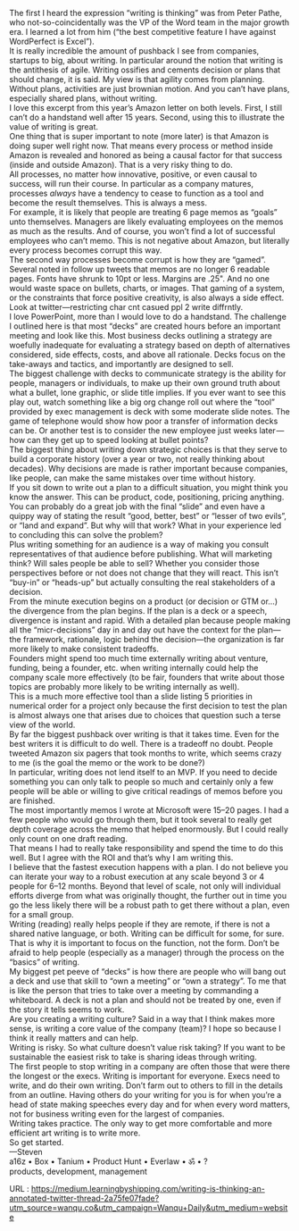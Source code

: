   The first I heard the expression “writing is thinking” was from Peter Pathe, who not-so-coincidentally was the VP of the Word team in the major growth era. I learned a lot from him (“the best competitive feature I have against WordPerfect is Excel”).  
    It is really incredible the amount of pushback I see from companies, startups to big, about writing. In particular around the notion that writing is the antithesis of agile. Writing ossifies and cements decision or plans that should change, it is said. My view is that agility comes from planning. Without plans, activities are just brownian motion. And you can’t have plans, especially shared plans, without writing.  
    I love this excerpt from this year’s Amazon letter on both levels. First, I still can’t do a handstand well after 15 years. Second, using this to illustrate the value of writing is great.  
    One thing that is super important to note (more later) is that Amazon is doing super well right now. That means every process or method inside Amazon is revealed and honored as being a causal factor for that success (inside and outside Amazon). That is a very risky thing to do.  
    All processes, no matter how innovative, positive, or even causal to success, will run their course. In particular as a company matures, processes *always* have a tendency to cease to function as a tool and become the result themselves. This is always a mess.  
    For example, it is likely that people are treating 6 page memos as “goals” unto themselves. Managers are likely evaluating employees on the memos as much as the results. And of course, you won’t find a lot of successful employees who can’t memo. This is not negative about Amazon, but literally every process becomes corrupt this way.  
    The second way processes become corrupt is how they are “gamed”. Several noted in follow up tweets that memos are no longer 6 readable pages. Fonts have shrunk to 10pt or less. Margins are .25". And no one would waste space on bullets, charts, or images. That gaming of a system, or the constraints that force positive creativity, is also always a side effect. Look at twitter—restricting char cnt casued ppl 2 write diffrntly.  
    I love PowerPoint, more than I would love to do a handstand. The challenge I outlined here is that most “decks” are created hours before an important meeting and look like this. Most business decks outlining a strategy are woefully inadequate for evaluating a strategy based on depth of alternatives considered, side effects, costs, and above all rationale. Decks focus on the take-aways and tactics, and importantly are designed to sell.  
    The biggest challenge with decks to communicate strategy is the ability for people, managers or individuals, to make up their own ground truth about what a bullet, lone graphic, or slide title implies. If you ever want to see this play out, watch something like a big org change roll out where the “tool” provided by exec management is deck with some moderate slide notes. The game of telephone would show how poor a transfer of information decks can be. Or another test is to consider the new employee just weeks later — how can they get up to speed looking at bullet points?  
    The biggest thing about writing down strategic choices is that they serve to build a corporate history (over a year or two, not really thinking about decades). Why decisions are made is rather important because companies, like people, can make the same mistakes over time without history.  
    If you sit down to write out a plan to a difficult situation, you might think you know the answer. This can be product, code, positioning, pricing anything. You can probably do a great job with the final “slide” and even have a quippy way of stating the result “good, better, best” or “lesser of two evils”, or “land and expand”. But why will that work? What in your experience led to concluding this can solve the problem?  
    Plus writing something for an audience is a way of making you consult representatives of that audience before publishing. What will marketing think? Will sales people be able to sell? Whether you consider those perspectives before or not does not change that they will react. This isn’t “buy-in” or “heads-up” but actually consulting the real stakeholders of a decision.  
    From the minute execution begins on a product (or decision or GTM or…) the divergence from the plan begins. If the plan is a deck or a speech, divergence is instant and rapid. With a detailed plan because people making all the “micr-decisions” day in and day out have the context for the plan—the framework, rationale, logic behind the decision—the organization is far more likely to make consistent tradeoffs.  
    Founders might spend too much time externally writing about venture, funding, being a founder, etc. when writing internally could help the company scale more effectively (to be fair, founders that write about those topics are probably more likely to be writing internally as well).  
    This is a much more effective tool than a slide listing 5 priorities in numerical order for a project only because the first decision to test the plan is almost always one that arises due to choices that question such a terse view of the world.  
    By far the biggest pushback over writing is that it takes time. Even for the best writers it is difficult to do well. There is a tradeoff no doubt. People tweeted Amazon six pagers that took months to write, which seems crazy to me (is the goal the memo or the work to be done?)  
    In particular, writing does not lend itself to an MVP. If you need to decide something you can only talk to people so much and certainly only a few people will be able or willing to give critical readings of memos before you are finished.  
    The most importantly memos I wrote at Microsoft were 15–20 pages. I had a few people who would go through them, but it took several to really get depth coverage across the memo that helped enormously. But I could really only count on one draft reading.  
    That means I had to really take responsibility and spend the time to do this well. But I agree with the ROI and that’s why I am writing this.  
    I believe that the fastest execution happens with a plan. I do not believe you can iterate your way to a robust execution at any scale beyond 3 or 4 people for 6–12 months. Beyond that level of scale, not only will individual efforts diverge from what was originally thought, the further out in time you go the less likely there will be a robust path to get there without a plan, even for a small group.  
    Writing (reading) really helps people if they are remote, if there is not a shared native language, or both. Writing can be difficult for some, for sure. That is why it is important to focus on the function, not the form. Don’t be afraid to help people (especially as a manager) through the process on the “basics” of writing.  
    My biggest pet peeve of “decks” is how there are people who will bang out a deck and use that skill to “own a meeting” or “own a strategy”. To me that is like the person that tries to take over a meeting by commanding a whiteboard. A deck is not a plan and should not be treated by one, even if the story it tells seems to work.  
    Are you creating a writing culture? Said in a way that I think makes more sense, is writing a core value of the company (team)? I hope so because I think it really matters and can help.  
    Writing is risky. So what culture doesn’t value risk taking? If you want to be sustainable the easiest risk to take is sharing ideas through writing.  
    The first people to stop writing in a company are often those that were there the longest or the execs. Writing is important for everyone. Execs need to write, and do their own writing. Don’t farm out to others to fill in the details from an outline. Having others do your writing for you is for when you’re a head of state making speeches every day and for when every word matters, not for business writing even for the largest of companies.  
    Writing takes practice. The only way to get more comfortable and more efficient art writing is to write more.  
    So get started.  
    —Steven  
    a16z • Box • Tanium • Product Hunt • Everlaw • ॐ • ?  
    products, development, management  
    
  URL : https://medium.learningbyshipping.com/writing-is-thinking-an-annotated-twitter-thread-2a75fe07fade?utm_source=wanqu.co&utm_campaign=Wanqu+Daily&utm_medium=website